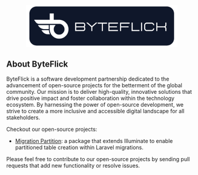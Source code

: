 <p align="center"><img src="https://github.com/ByteFlick/.github/blob/main/profile/btye-flick-logo.png?raw=true" width="400"></p>

## About ByteFlick

ByteFlick is a software development partnership dedicated to the advancement of open-source projects for the betterment of the global community. Our mission is to deliver high-quality, innovative solutions that drive positive impact and foster collaboration within the technology ecosystem. By harnessing the power of open-source development, we strive to create a more inclusive and accessible digital landscape for all stakeholders.

Checkout our open-source projects:

- [Migration Partition](https://github.com/orptech-com/laravel-migration-partition): a package that extends Illuminate to enable partitioned table creation within Laravel migrations.

Please feel free to contribute to our open-source projects by sending pull requests that add new functionality or resolve issues.
